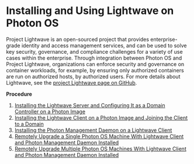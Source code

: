 # Installing and Using Lightwave on Photon OS #

Project Lightwave is an open-sourced project that provides enterprise-grade identity and access management services, and can be used to solve key security, governance, and compliance challenges for a variety of use cases within the enterprise. Through integration between Photon OS and Project Lightwave, organizations can enforce security and governance on container workloads, for example, by ensuring only authorized containers are run on authorized hosts, by authorized users. For more details about Lightwave, see the [project Lightwave page on GitHub](https://github.com/vmware/lightwave).

**Procedure**

1. [Installing the Lightwave Server and Configuring It as a Domain Controller on a Photon Image](Installing-Lightwave-Server-and-Setting-Up-a-Domain)
2. [Installing the Lightwave Client on a Photon Image and Joining the Client to a Domain](Installing-Lightwave-Client-and-Joining-a-Domain)
3. [Installing the Photon Management Daemon on a Lightwave Client](Installing-the-Photon-Management-Daemon-on-a-Lightwave-Client)
4. [Remotely Upgrade a Single Photon OS Machine With Lightwave Client and Photon Management Daemon Installed](Remotely-Upgrade-a-Photon-OS-Machine-With-Lightwave-Client-and-Photon-Management-Daemon-Installed)
5. [Remotely Upgrade Multiple Photon OS Machines With Lightwave Client and Photon Management Daemon Installed](Remotely-Upgrade-Photon-OS-Machine-With-Lightwave-Client-and-Photon-Management-Daemon-Installed)
